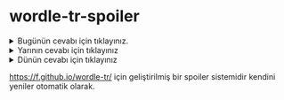 # wordle-tr-spoiler

<details>
  <summary>Bugünün cevabı için tıklayınız.</summary>
  <br>
    <b> semer </b>
</details>

<details>
  <summary>Yarının cevabı için tıklayınız</summary>
  <br>
   <b> havva </b>
</details>

<details>
  <summary>Dünün cevabı için tıklayınız </summary>
  <br>
  <b> kıray </b>
</details>

https://f.github.io/wordle-tr/ için geliştirilmiş bir spoiler sistemidir kendini yeniler otomatik olarak.

